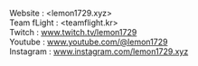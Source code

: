 Website : <lemon1729.xyz>  
Team fLight : <teamflight.kr>  
Twitch : www.twitch.tv/lemon1729  
Youtube : www.youtube.com/@lemon1729  
Instagram : www.instagram.com/lemon1729.xyz  
